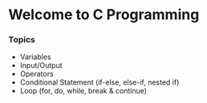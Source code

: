 # Welcome to C Programming

### Topics

* Variables
* Input/Output
* Operators
* Conditional Statement (if-else, else-if, nested if)
* Loop (for, do, while, break & continue)

